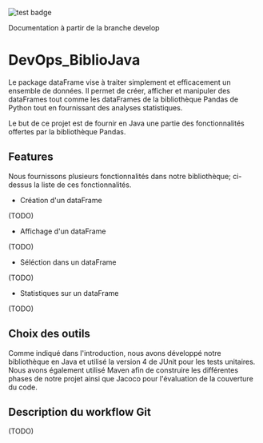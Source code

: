 ![test badge](https://github.com/BastienLevasseur/DevOps_BiblioJava/actions/workflows/maven.yml/badge.svg)

Documentation à partir de la branche develop


# DevOps_BiblioJava 

Le package dataFrame vise à traiter simplement et efficacement un ensemble de données. Il permet de créer, afficher et
manipuler des dataFrames tout comme les dataFrames de la bibliothèque Pandas de Python tout en fournissant des analyses
statistiques.

Le but de ce projet est de fournir en Java une partie des fonctionnalités offertes par la bibliothèque Pandas.

## Features

Nous fournissons plusieurs fonctionnalités dans notre bibliothèque; ci-dessus la liste de ces fonctionnalités.

* Création d'un dataFrame

(TODO)

* Affichage d'un dataFrame

(TODO)

* Séléction dans un dataFrame

(TODO)

* Statistiques sur un dataFrame

(TODO)



## Choix des outils

Comme indiqué dans l'introduction, nous avons développé notre bibliothèque en Java et utilisé la version 4 de JUnit
pour les tests unitaires. Nous avons également utilisé Maven afin de construire les différentes phases de notre projet
ainsi que Jacoco pour l'évaluation de la couverture du code.

## Description du workflow Git

(TODO)